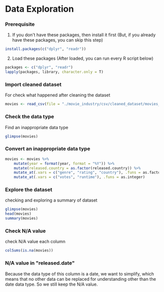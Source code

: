 # Data Exploration

### Prerequisite

1. If you don't have these packages, then install it first (But, if you already have these packages, you can skip this step)
```R
install.packages(c("dplyr", "readr"))
```

2. Load these packages (After loaded, you can run every R script below)
```R
packages <- c("dplyr", "readr")
lapply(packages, library, character.only = T)
```

### Import cleaned dataset

For check what happened after cleaning the dataset
```R
movies <- read_csv(file = "./movie_industry/csv/cleaned_dataset/movies_cleaned.csv")
```

### Check the data type

Find an inappropriate data type
```R
glimpse(movies)
```

### Convert an inappropriate data type

```R
movies <- movies %>%
    mutate(year = format(year, format = "%Y")) %>%
    mutate(released.country = as.factor(released.country)) %>%
    mutate_at(.vars = c("genre", "rating", "country"), .funs = as.factor) %>%
    mutate_at(.vars = c("votes", "runtime"), .funs = as.integer)
```

### Explore the dataset

checking and exploring a summary of dataset
```R
glimpse(movies)
head(movies)
summary(movies)
```

### Check N/A value

check N/A value each column
```R
colSums(is.na(movies))
```

### N/A value in "released.date"

Because the data type of this column is a date, we want to simplify, which means that no other data can be replaced for understanding other than the date data type.
So we still keep the N/A value.

